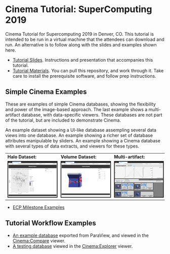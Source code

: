 # Cinema Tutorial: SuperComputing 2019

Cinema Tutorial for Supercomputing 2019 in Denver, CO. This tutorial is intended to be run in a virtual machine that the attendees can download and run. An alternative is to follow along with the slides and examples shown here.

- [Tutorial Slides](https://github.com/cinemascience/cinema_tutorial_slides/blob/master/2019-11_SC19/tutorial_sc19.pdf). Instructions and presentation that accompanies this tutorial.
- [Tutorial Materials](https://github.com/cinemascience/cinema_tutorial_2019-11_SC). You can pull this repository, and work through it. Take care to install the prerequisite software, and follow prep instructions.

## Simple Cinema Examples

These are examples of simple Cinema databases, showing the flexibility and power of the image-based approach. The last example shows a multi-artifact database, with data-specific viewers. These databases are not part of the tutorial, but are included to demonstrate Cinema.

<table cellspacing="10">

<tr>
<td ><strong>Halo Dataset:</strong></td> An example dataset showing a UI-like database assempling several data views into one database.
<td ><strong>Volume Dataset:</strong></td> An example showing a richer set of database attributes manipulable by sliders.
<td ><strong>Multi-artifact:</strong></td> An example showing a Cinema database with several types of data extracts, and viewers for these types.
</tr>

<tr>
<td><a href="../2019-01_ECP/materials/halo.html"><img src="../2019-01_ECP/materials/thumbs/halo.png" width="200" border="2"></a></td>
<td><a href="../2019-01_ECP/materials/volume.html"><img src="../2019-01_ECP/materials/thumbs/volume.png" width="200" border="2"></a></td>
<td><a href="../2019-01_ECP/materials/cinema_explorer.html?databases=databases.json"><img src="../2019-01_ECP/materials/thumbs/explorer.png" width="200" border="2"></a></td>
</tr>


</table>

- [ECP Milestone Examples](https://portal.nersc.gov/project/alpine/2018_ECPReview_Cinema/review.new.html)

## Tutorial Workflow Examples
- [An example database](materials/example_compare.html) exported from ParaView, and viewed in the [Cinema:Compare](https://github.com/cinemascience/cinema_compare) viewer.
- [A testing database](materials/cinema_explorer.html) viewed in the [Cinema:Explorer](https://github.com/cinemascience/cinema_explorer) viewer.


